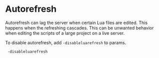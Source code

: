 # Autorefresh
Autorefresh can lag the server when certain Lua files are edited. This happens when the refreshing cascades. This can be unwanted behavior when editing the scripts of a large project on a live server.

To disable autorefresh, add `-disableluarefresh` to params.
```
 -disableluarefresh
```